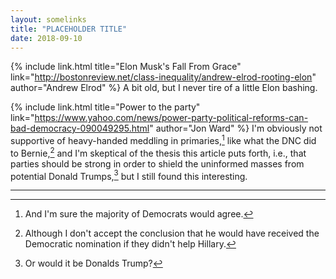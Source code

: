 ```yaml
---
layout: somelinks
title: "PLACEHOLDER TITLE"
date: 2018-09-10
---
```


{% include link.html title="Elon Musk's Fall From Grace" link="http://bostonreview.net/class-inequality/andrew-elrod-rooting-elon" author="Andrew Elrod" %}
A bit old, but I never tire of a little Elon bashing.

{% include link.html title="Power to the party" link="https://www.yahoo.com/news/power-party-political-reforms-can-bad-democracy-090049295.html" author="Jon Ward" %}
I'm obviously not supportive of heavy-handed meddling in primaries,[^1] like what the DNC did to Bernie,[^2] and I'm skeptical of the thesis this article puts forth, i.e., that parties should be strong in order to shield the uninformed masses from potential Donald Trumps,[^3] but I still found this interesting.

<hr class="footsep">

[^1]: And I'm sure the majority of Democrats would agree.
[^2]: Although I don't accept the conclusion that he would have received the Democratic nomination if they didn't help Hillary.
[^3]: Or would it be Donalds Trump?